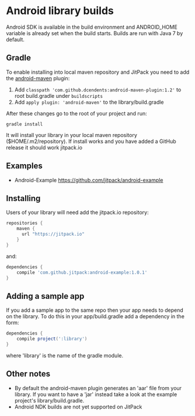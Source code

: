 # Android library builds

Android SDK is available in the build environment and ANDROID_HOME variable is already set when the build starts.
Builds are run with Java 7 by default.

## Gradle

To enable installing into local maven repository and JitPack you need to add the [android-maven](https://github.com/dcendents/android-maven-plugin) plugin:

 1. Add `classpath 'com.github.dcendents:android-maven-plugin:1.2'` to root build.gradle under `buildscripts`
 2. Add `apply plugin: 'android-maven'` to the library/build.gradle

After these changes go to the root of your project and run:

    gradle install
    
It will install your library in your local maven repository ($HOME/.m2/repository).
If install works and you have added a GitHub release it should work jitpack.io

## Examples

- Android-Example https://github.com/jitpack/android-example

## Installing

Users of your library will need add the jitpack.io repository:

```gradle
repositories {
    maven {
      url "https://jitpack.io"
    }
}
```

and:

```gradle
dependencies {
    compile 'com.github.jitpack:android-example:1.0.1'
}
```

## Adding a sample app 

If you add a sample app to the same repo then your app needs to depend on the library. To do this in your app/build.gradle add a dependency in the form:

```gradle
dependencies {
    compile project(':library')
}
```

where 'library' is the name of the gradle module.

## Other notes

- By default the android-maven plugin generates an 'aar' file from your library. If you want to have a 'jar' instead take a look at the example project's library/build.gradle.
- Android NDK builds are not yet supported on JitPack
